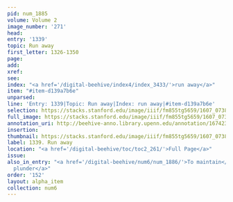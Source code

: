 ```yaml
---
pid: num_1885
volume: Volume 2
image_number: '271'
head:
entry: '1339'
topic: Run away
first_letter: 1326-1350
page:
add:
xref:
see:
index: "<a href='/digital-beehive/index4/index_3433/'>run away</a>"
item: "#item-d139a7b6e"
unparsed:
line: 'Entry: 1339|Topic: Run away|Index: run away|#item-d139a7b6e'
selection: https://stacks.stanford.edu/image/iiif/fm855tg5659/1607_0738/438,3130,2809,329/full/0/default.jpg
full_image: https://stacks.stanford.edu/image/iiif/fm855tg5659/1607_0738/full/full/0/default.jpg
annotation_uri: http://beehive-anno.library.upenn.edu/annotation/1674238110181
insertion:
thumbnail: https://stacks.stanford.edu/image/iiif/fm855tg5659/1607_0738/438,3130,600,180/250,/0/default.jpg
label: 1339. Run away
location: "<a href='/digital-beehive/toc/toc2_261/'>Full Page</a>"
issue:
also_in_entry: "<a href='/digital-beehive/num6/num_1886/'>To maintain</a>|<a href='/digital-beehive/num6/num_1887/'>To
  plunder</a>"
order: '152'
layout: alpha_item
collection: num6
---
```

